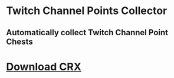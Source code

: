 # Twitch Channel Points Collector
## Automatically collect Twitch Channel Point Chests

# [Download CRX](https://github.com/TimTrayler/twitch-points-collector/releases/download/latest/twitch-cpc.crx)
